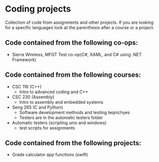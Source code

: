# Coding projects
Collection of code from assignments and other projects. If you are looking for a specific languages look at the parenthesis after a course or a project.

## Code contained from the following co-ops:
- Sierra Wireless, MFGT Test co-op(C#, XAML, and C# using .NET Framework)

## Code contained from the following courses:
- CSC 116 (C++)
  - Intro to advanced coding and C++
- CSC 230 (Assembly)
  - Intro to assembly and embedded systems
- Seng 265 (C and Python)
  - Software development methods and testing teqnichyes
  - Testers are in the automatic testers folder
- Automatic testers (scripting unix and windows)
  - test scripts for assignments
  
## Code contained from the following projects:
- Grade calculator app functions (swift)
